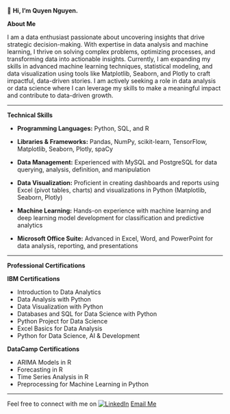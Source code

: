 👋 **Hi, I’m Quyen Nguyen.**

**About Me**

I am a data enthusiast passionate about uncovering insights that drive strategic decision-making. With expertise in data analysis and machine learning, I thrive on solving complex problems, optimizing processes, and transforming data into actionable insights. Currently, I am expanding my skills in advanced machine learning techniques, statistical modeling, and data visualization using tools like Matplotlib, Seaborn, and Plotly to craft impactful, data-driven stories. I am actively seeking a role in data analysis or data science where I can leverage my skills to make a meaningful impact and contribute to data-driven growth.

-----------------------
**Technical Skills**

- **Programming Languages:** Python, SQL, and R
  
- **Libraries & Frameworks:** Pandas, NumPy, scikit-learn, TensorFlow, Matplotlib, Seaborn, Plotly, spaCy
  
- **Data Management:** Experienced with MySQL and PostgreSQL for data querying, analysis, definition, and manipulation
  
- **Data Visualization:** Proficient in creating dashboards and reports using Excel (pivot tables, charts) and visualizations in Python (Matplotlib, Seaborn, Plotly)
  
- **Machine Learning:** Hands-on experience with machine learning and deep learning model development for classification and predictive analytics
  
- **Microsoft Office Suite:** Advanced in Excel, Word, and PowerPoint for data analysis, reporting, and presentations

-----------------------
**Professional Certifications**

**IBM Certifications**
- Introduction to Data Analytics
- Data Analysis with Python
- Data Visualization with Python
- Databases and SQL for Data Science with Python
- Python Project for Data Science
- Excel Basics for Data Analysis
- Python for Data Science, AI & Development

**DataCamp Certifications**
- ARIMA Models in R
- Forecasting in R
- Time Series Analysis in R
- Preprocessing for Machine Learning in Python

-----------------------
Feel free to connect with me on [![LinkedIn](https://imageurl.com/logo.png)](https://www.linkedin.com/in/phamtieuquyen-nguyen/)
[Email Me](mailto:tieuquyen0694@gmail.com)



